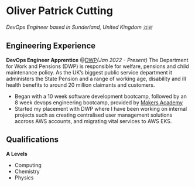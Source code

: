 # Oliver Patrick Cutting
*DevOps Engineer based in Sunderland, United Kingdom 🇬🇧* 

## Engineering Experience

**DevOps Engineer Apprentice** @[DWP](https://www.gov.uk/government/organisations/department-for-work-pensions)*(Jan 2022 - Present)*
The Department for Work and Pensions (DWP) is responsible for welfare, pensions and child maintenance policy. As the UK’s biggest public service department it administers the State Pension and a range of working age, disability and ill health benefits to around 20 million claimants and customers.

- Began with a 10 week software development bootcamp, followed by an 8 week devops engineering bootcamp, provided by [Makers Academy](https://makers.tech/)
- Started my placement with DWP where I have been working on internal projects such as creating centralised user management solutions accross AWS accounts, and migrating vital services to AWS EKS.

## Qualifications

**A Levels**

- Computing
- Chemistry
- Physics
